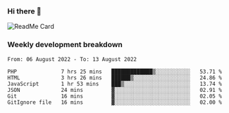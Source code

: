 ### Hi there 👋

<!--
**itzcy/itzcy** is a ✨ _special_ ✨ repository because its `README.md` (this file) appears on your GitHub profile.

Here are some ideas to get you started:

- 🔭 I’m currently working on ...
- 🌱 I’m currently learning ...
- 👯 I’m looking to collaborate on ...
- 🤔 I’m looking for help with ...
- 💬 Ask me about ...
- 📫 How to reach me: ...
- 😄 Pronouns: ...
- ⚡ Fun fact: ...
-->
![ReadMe Card](https://github-readme-stats.vercel.app/api?username=itzcy&show_icons=true&title_color=2d3198&icon_color=797cb8&text_color=24292e&bg_color=f6f8fa)

### Weekly development breakdown
<!--START_SECTION:waka-->

```text
From: 06 August 2022 - To: 13 August 2022

PHP              7 hrs 25 mins   █████████████▒░░░░░░░░░░░   53.71 %
HTML             3 hrs 26 mins   ██████▒░░░░░░░░░░░░░░░░░░   24.86 %
JavaScript       1 hr 53 mins    ███▒░░░░░░░░░░░░░░░░░░░░░   13.74 %
JSON             24 mins         ▓░░░░░░░░░░░░░░░░░░░░░░░░   02.91 %
Git              16 mins         ▓░░░░░░░░░░░░░░░░░░░░░░░░   02.05 %
GitIgnore file   16 mins         ▓░░░░░░░░░░░░░░░░░░░░░░░░   02.00 %
```

<!--END_SECTION:waka-->
